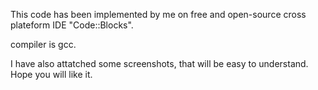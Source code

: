 
This code has been implemented by me on free and open-source cross plateform IDE "Code::Blocks".

compiler is gcc.

I have also attatched some screenshots, that will be easy to understand.
Hope you will like it.
